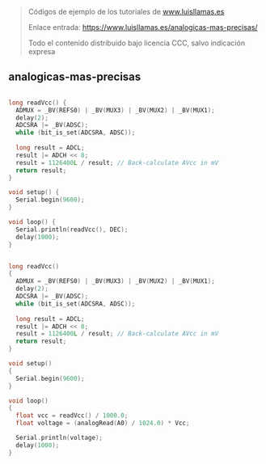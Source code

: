 > Códigos de ejemplo de los tutoriales de www.luisllamas.es
>
> Enlace entrada: https://www.luisllamas.es/analogicas-mas-precisas/
>
> Todo el contenido distribuido bajo licencia CCC, salvo indicación expresa


## analogicas-mas-precisas
```cpp
long readVcc() {
  ADMUX = _BV(REFS0) | _BV(MUX3) | _BV(MUX2) | _BV(MUX1);
  delay(2);
  ADCSRA |= _BV(ADSC);
  while (bit_is_set(ADCSRA, ADSC));
  
  long result = ADCL;
  result |= ADCH << 8;
  result = 1126400L / result; // Back-calculate AVcc in mV
  return result;
}

void setup() {
  Serial.begin(9600);
}

void loop() {
  Serial.println(readVcc(), DEC);
  delay(1000);
}
```

```cpp
long readVcc()
{
  ADMUX = _BV(REFS0) | _BV(MUX3) | _BV(MUX2) | _BV(MUX1);
  delay(2);
  ADCSRA |= _BV(ADSC);
  while (bit_is_set(ADCSRA, ADSC));
  
  long result = ADCL;
  result |= ADCH << 8;
  result = 1126400L / result; // Back-calculate AVcc in mV
  return result;
}

void setup()
{
  Serial.begin(9600);
}

void loop()
{
  float vcc = readVcc() / 1000.0;
  float voltage = (analogRead(A0) / 1024.0) * Vcc;

  Serial.println(voltage);
  delay(1000);
}
```


